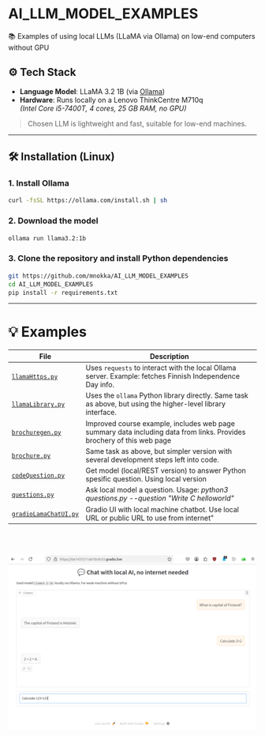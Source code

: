 # AI_LLM_MODEL_EXAMPLES

📚 Examples of using local LLMs (LLaMA via Ollama) on low-end computers without GPU



## ⚙️ Tech Stack

- **Language Model**: LLaMA 3.2 1B (via [Ollama](https://ollama.com/))  
- **Hardware**: Runs locally on a Lenovo ThinkCentre M710q  
  _(Intel Core i5-7400T, 4 cores, 25 GB RAM, no GPU)_  
> Chosen LLM is lightweight and fast, suitable for low-end machines.

---
## 🛠️ Installation (Linux)

### 1. Install Ollama

```bash
curl -fsSL https://ollama.com/install.sh | sh
```

### 2. Download the model

```bash
ollama run llama3.2:1b
```

### 3. Clone the repository and install Python dependencies

```bash
git https://github.com/mnokka/AI_LLM_MODEL_EXAMPLES
cd AI_LLM_MODEL_EXAMPLES
pip install -r requirements.txt
```

---


# 💡 Examples

| File | Description |
|------|-------------|
| [`llamaHttps.py`](./llamaHttps.py) | Uses `requests` to interact with the local Ollama server. Example: fetches Finnish Independence Day info. |
| [`llamaLibrary.py`](./llamaLibrary.py) | Uses the `ollama` Python library directly. Same task as above, but using the higher-level library interface. |
| [`brochuregen.py`](./brochuregen.py) | Improved course example, includes web page summary data including data from links. Provides brochery of this web page |
| [`brochure.py`](./brochure.py) | Same task as above, but simpler version with several development steps left into code. |
| [`codeQuestion.py`](./codeQuestion.py) | Get model (local/REST version) to answer Python spesific question. Using local version |
| [`questions.py`](./questions.py) | Ask local model a question. Usage: *python3 questions.py --question "Write C helloworld"* |
| [`gradioLamaChatUI.py`](./gradioLamaChatUI.py) | Gradio UI with local machine chatbot. Use local URL or public URL to use from internet" |

<br>
<br>

![LocalChatBot](localchatbot.png)